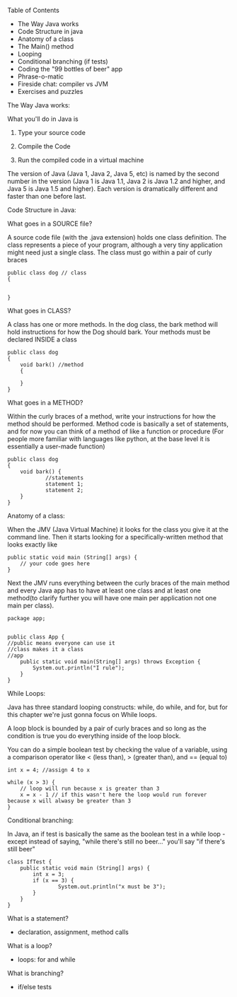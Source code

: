 Table of Contents 

- The Way Java works
- Code Structure in java
- Anatomy of a class
- The Main() method
- Looping
- Conditional branching (if tests)
- Coding the "99 bottles of beer" app
- Phrase-o-matic
- Fireside chat: compiler vs JVM
- Exercises and puzzles

The Way Java works:

What you'll do in Java is  

1) Type your source code

2) Compile the Code 

3) Run the compiled code in a virtual machine 

The version of Java (Java 1, Java 2, Java 5, etc) is named by the second number in the version (Java 1 is Java 1.1, Java 2 is Java 1.2 and higher, and Java 5 is Java 1.5 and higher). Each version is dramatically different and faster than one before last. 

Code Structure in Java:

What goes in a SOURCE file?

A source code file (with the .java extension) holds one class definition. The class represents a piece of your program, although a very tiny application might need just a single class. The class must go within a pair of curly braces 

    public class dog // class
    {
    
    
    }

What goes in CLASS?

A class has one or more methods. In the dog class, the bark method will hold instructions for how the Dog should bark. Your methods must be declared INSIDE a class 

    public class dog 
    {
    	void bark() //method
    	{
    
    	}
    }

What goes in a METHOD?

 Within the curly braces of a method, write your instructions for how the method should be performed. Method code is basically a set of statements, and for now you can think of a method of like a function or procedure (For people more familiar with languages like python, at the base level it is essentially a user-made function) 

    public class dog
    {
    	void bark() {
    			//statements
    			statement 1;
    			statement 2;
    	}
    }

Anatomy of a class:

When the JMV (Java Virtual Machine) it looks for the class you give it at the command line. Then it starts looking for a specifically-written method that looks exactly like 

    public static void main (String[] args) {
    	// your code goes here
    }

Next the JMV runs everything between the curly braces of the main method and every Java app has to have at least one class and at least one method(to clarify further you will have one main per application not one main per class).

    package app;
    
    
    public class App {
    //public means everyone can use it 
    //class makes it a class
    //app 
        public static void main(String[] args) throws Exception {
            System.out.println("I rule");
        }
    }

While Loops:

Java has three standard looping constructs: while, do while, and for, but for this chapter we're just gonna focus on While loops. 

A loop block is bounded by a pair of curly braces and so long as the condition is true you do everything inside of the loop  block. 

You can do a simple boolean test by checking the value of a variable, using a comparison operator like < (less than), > (greater than), and == (equal to)

    int x = 4; //assign 4 to x
    
    while (x > 3) {
    	// loop will run because x is greater than 3 
    	x = x - 1 // if this wasn't here the loop would run forever because x will alwasy be greater than 3
    }

Conditional branching: 

In Java, an if test is basically the same as the boolean test in a while loop - except instead of saying, "while there's still no beer..." you'll say "if there's still beer"

    class IfTest {
    	public static void main (String[] args) {
    		int x = 3;
    		if (x == 3) {
    				System.out.println("x must be 3");
    		}
    	}
    }

What is a statement? 

- declaration, assignment, method calls

What is a loop?

- loops: for and while

What is branching? 

- if/else tests